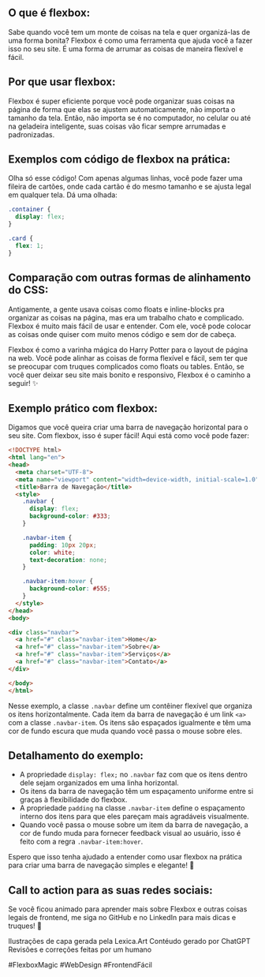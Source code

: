 ## O que é flexbox:
Sabe quando você tem um monte de coisas na tela e quer organizá-las de uma forma bonita? Flexbox é como uma ferramenta que ajuda você a fazer isso no seu site. É uma forma de arrumar as coisas de maneira flexível e fácil.


## Por que usar flexbox:
Flexbox é super eficiente porque você pode organizar suas coisas na página de forma que elas se ajustem automaticamente, não importa o tamanho da tela. Então, não importa se é no computador, no celular ou até na geladeira inteligente, suas coisas vão ficar sempre arrumadas e padronizadas.


## Exemplos com código de flexbox na prática:
Olha só esse código! Com apenas algumas linhas, você pode fazer uma fileira de cartões, onde cada cartão é do mesmo tamanho e se ajusta legal em qualquer tela. Dá uma olhada:

```css
.container {
  display: flex;
}

.card {
  flex: 1;
}
```

## Comparação com outras formas de alinhamento do CSS:
Antigamente, a gente usava coisas como floats e inline-blocks pra organizar as coisas na página, mas era um trabalho chato e complicado. Flexbox é muito mais fácil de usar e entender. Com ele, você pode colocar as coisas onde quiser com muito menos código e sem dor de cabeça.

Flexbox é como a varinha mágica do Harry Potter para o layout de página na web. Você pode alinhar as coisas de forma flexível e fácil, sem ter que se preocupar com truques complicados como floats ou tables. Então, se você quer deixar seu site mais bonito e responsivo, Flexbox é o caminho a seguir! ✨


## Exemplo prático com flexbox:
Digamos que você queira criar uma barra de navegação horizontal para o seu site. Com flexbox, isso é super fácil! Aqui está como você pode fazer:

```html
<!DOCTYPE html>
<html lang="en">
<head>
  <meta charset="UTF-8">
  <meta name="viewport" content="width=device-width, initial-scale=1.0">
  <title>Barra de Navegação</title>
  <style>
    .navbar {
      display: flex;
      background-color: #333;
    }

    .navbar-item {
      padding: 10px 20px;
      color: white;
      text-decoration: none;
    }

    .navbar-item:hover {
      background-color: #555;
    }
  </style>
</head>
<body>

<div class="navbar">
  <a href="#" class="navbar-item">Home</a>
  <a href="#" class="navbar-item">Sobre</a>
  <a href="#" class="navbar-item">Serviços</a>
  <a href="#" class="navbar-item">Contato</a>
</div>

</body>
</html>
```

Nesse exemplo, a classe `.navbar` define um contêiner flexível que organiza os itens horizontalmente. Cada item da barra de navegação é um link `<a>` com a classe `.navbar-item`. Os itens são espaçados igualmente e têm uma cor de fundo escura que muda quando você passa o mouse sobre eles.

## Detalhamento do exemplo:
- A propriedade `display: flex;` no `.navbar` faz com que os itens dentro dele sejam organizados em uma linha horizontal.
- Os itens da barra de navegação têm um espaçamento uniforme entre si graças à flexibilidade do flexbox.
- A propriedade `padding` na classe `.navbar-item` define o espaçamento interno dos itens para que eles pareçam mais agradáveis visualmente.
- Quando você passa o mouse sobre um item da barra de navegação, a cor de fundo muda para fornecer feedback visual ao usuário, isso é feito com a regra `.navbar-item:hover`.

Espero que isso tenha ajudado a entender como usar flexbox na prática para criar uma barra de navegação simples e elegante! 🌟


## Call to action para as suas redes sociais:
Se você ficou animado para aprender mais sobre Flexbox e outras coisas legais de frontend, me siga no GitHub e no LinkedIn para mais dicas e truques! 🚀

Ilustrações de capa gerada pela Lexica.Art 
Contéudo gerado por ChatGPT
Revisões e correções feitas por um humano

#FlexboxMagic #WebDesign #FrontendFácil